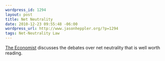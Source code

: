 ```yaml
--- 
wordpress_id: 1294
layout: post
title: Net Neutrality
date: 2010-12-23 09:55:48 -06:00
wordpress_url: http://www.jasonheppler.org/?p=1294
tags: Net-Neutrality Law
---
```

<a href="http://www.economist.com/blogs/babbage/2010/12/net_neutrality">The Economist</a> discusses the debates over net neutrality that is well worth reading.
